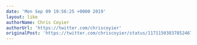 ```yaml
---
date: 'Mon Sep 09 19:56:25 +0000 2019'
layout: like
authorName: Chris Coyier
authorUrl: 'https://twitter.com/chriscoyier'
originalPost: 'https://twitter.com/chriscoyier/status/1171150383785246720'
---
```

